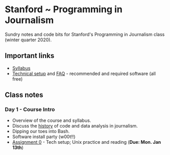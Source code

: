 # Stanford ~ Programming in Journalism

Sundry notes and code bits for Stanford's Programming in Journalism class (winter quarter 2020).

## Important links

* [Syllabus][]
* [Technical setup](docs/tech_setup.md) and [FAQ](docs/tech_faq.md) - recommended and required software (all free)

[Syllabus]: https://canvas.stanford.edu/courses/111874/assignments/syllabus

## Class notes

### Day 1 - Course Intro

* Overview of the course and syllabus.
* Discuss the [history](docs/history.md) of code and data analysis in journalism. 
* Dipping our toes into Bash. 
* Software install party (w00t!!)
* [Assignment 0](assignments/0.md) - Tech setup; Unix practice and reading (**Due: Mon. Jan 13th**)
